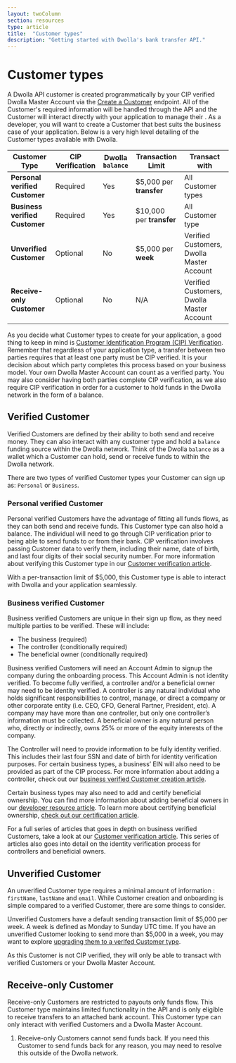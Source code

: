 ```yaml
---
layout: twoColumn
section: resources
type: article
title:  "Customer types"
description: "Getting started with Dwolla's bank transfer API."
---
```

# Customer types

A Dwolla API customer is created programmatically by your CIP verified Dwolla Master Account via the [Create a Customer](https://docsv2.dwolla.com/#create-a-customer) endpoint. All of the Customer's required information will be handled through the API and the Customer will interact directly with your application to manage their . As a developer, you will want to create a Customer that best suits the business case of your application. Below is a very high level detailing of the Customer types available with Dwolla.

| **Customer Type** | CIP Verification | Dwolla `balance` | Transaction Limit | Transact with |
|---------------------------|----------------------|------------------------|------------------------|--------------------|
| **Personal verified Customer** | Required | Yes | $5,000 per **transfer** | All Customer types |
| **Business verified Customer** | Required | Yes | $10,000 per **transfer** | All Customer type |
| **Unverified Customer** | Optional | No | $5,000 per **week** | Verified Customers, Dwolla Master Account |
| **Receive-only Customer** | Optional | No | N/A | Verified Customers, Dwolla Master Account |

As you decide what Customer types to create for your application, a good thing to keep in mind is [Customer Identification Program (CIP) Verification](https://www.dwolla.com/updates/guide-to-cip-customer-identification-program-dwolla-payments-api/). Remember that regardless of your application type, a transfer between two parties requires that at least one party must be CIP verified. It is your decision about which party completes this process based on your business model. Your own Dwolla Master Account can count as a verified party. You may also consider having both parties complete CIP verification, as we also require CIP verification in order for a customer to hold funds in the Dwolla network in the form of a balance.

## Verified Customer

Verified Customers are defined by their ability to both send and receive money. They can also interact with any customer type and hold a `balance` funding source within the Dwolla network. Think of the Dwolla `balance` as a wallet which a Customer can hold, send or receive funds to within the Dwolla network.

There are two types of verified Customer types your Customer can sign up as: `Personal` or `Business`.

### Personal verified Customer

Personal verified Customers have the advantage of fitting all funds flows, as they can both send and receive funds. This Customer type can also hold a balance. The individual will need to go through CIP verification prior to being able to send funds to or from their bank. CIP verification involves passing Customer data to verify them, including their name, date of birth, and last four digits of their social security number. For more information about verifying this Customer type in our [Customer verification article](https://developers.dwolla.com/resources/customer-verification/personal-verified-customers.html).

With a per-transaction limit of $5,000, this Customer type is able to interact with Dwolla and your application seamlessly.

### Business verified Customer

Business verified Customers are unique in their sign up flow, as they need multiple parties to be verified. These will include:

* The business (required)
* The controller (conditionally required)
* The beneficial owner (conditionally required)

Business verified Customers will need an Account Admin to signup the company during the onboarding process. This Account Admin is not identity verified. To become fully verified, a controller and/or a beneficial owner may need to be identity verified.  A controller is any natural individual who holds significant responsibilities to control, manage, or direct a company or other corporate entity (i.e. CEO, CFO, General Partner, President, etc). A company may have more than one controller, but only one controller’s information must be collected. A beneficial owner is any natural person who, directly or indirectly, owns 25% or more of the equity interests of the company.

The Controller will need to provide information to be fully identity verified. This includes their last four SSN and date of birth for identity verification purposes. For certain business types, a business’ EIN will also need to be provided as part of the CIP process. For more information about adding a controller, check out our [business verified Customer creation article](https://developers.dwolla.com/resources/business-verified-customer/create-business-verified-customers.html).

Certain business types may also need to add and certify beneficial ownership. You can find more information about adding beneficial owners in our [developer resource article](https://developers.dwolla.com/resources/business-verified-customer/adding-beneficial-owners.html). To learn more about certifying beneficial ownership, [check out our certification article](https://developers.dwolla.com/resources/business-verified-customer/handling-beneficial-owner-certification.html).

For a full series of articles that goes in depth on business verified Customers, take a look at our [Customer verification article](https://developers.dwolla.com/resources/business-verified-customer.html). This series of articles also goes into detail on the identity verification process for controllers and beneficial owners.

## Unverified Customer

An unverified Customer type requires a minimal amount of information : `firstName`, `lastName` and `email`. While Customer creation and onboarding is simple compared to a verified Customer, there are some things to consider.

Unverified Customers have a default sending transaction limit of $5,000 per week. A week is defined as Monday to Sunday UTC time. If you have an unverified Customer looking to send more than $5,000 in a week, you may want to explore [upgrading them to a verifed Customer type](https://docsv2.dwolla.com/#update-a-customer).

As this Customer is not CIP verified, they will only be able to transact with verified Customers or your Dwolla Master Account.

## Receive-only Customer

Receive-only Customers are restricted to payouts only funds flow. This Customer type maintains limited functionality in the API and is only eligible to receive transfers to an attached bank account. This Customer type can only interact with verified Customers and a Dwolla Master Account.

<ol class="alerts">
   <li class="alert icon-alert-info">
       Receive-only Customers cannot send funds back. If you need this Customer to send funds back for any reason, you may need to resolve this outside of the Dwolla network.
   </li>
</ol>
